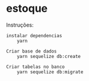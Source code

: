 # estoque

Instruções:

    instalar dependencias
        yarn
    
    Criar base de dados
        yarn sequelize db:create

    Criar tabelas no banco
        yarn sequelize db:migrate